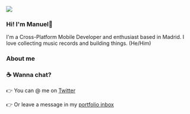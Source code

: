 <img src="https://res.cloudinary.com/manuelrdsg/image/upload/v1594315673/2qkO_puobxh.gif" align="center">


### Hi! I'm Manuel🐢

I'm a Cross-Platform Mobile Developer and enthusiast based in Madrid. I love collecting music records and building things. (He/Him)


### About me


### ☕  Wanna chat?

  👉 You can @ me on [Twitter](https://www.twitter.com/manuelrdsg)
  
  👉 Or leave a message in my [portfolio inbox](https://me.manuelrdsg.com)
